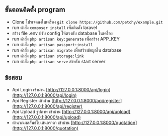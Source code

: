 ## ขั้นตอนติดตั้ง program

- Clone โปรเจคลงในเครื่อง ```git clone https://github.com/petchy/example.git```
- run คำสั่ง ```composer install``` เพื่อติดตั้ง laravel
- สร้าง file .env ปรับ config ให้ตรงกับ database ในเครื่อง
- run คำสั่ง ```php artisan key:generate``` เพื่อสร้าง APP_KEY
- run คำสั่ง ```php artisan passport:install```
- run คำสั่ง ```php artisan migrate``` เพื่อสร้างข้อมูลใน database
- run คำสั่ง ```php artisan storage:link```
- run คำสั่ง ```php artisan serve``` สำหรับ start server

## ข้อสอบ
- Api Login เข้าผ่าน [http://127.0.0.1:8000/api/login](http://127.0.0.1:8000/api/login)
- Api Register เข้าผ่าน [http://127.0.0.1:8000/api/register](http://127.0.0.1:8000/api/register)
- Api Upload รูปภาพ เข้าผ่าน [http://127.0.0.1:8000/api/upload](http://127.0.0.1:8000/api/upload)
- คำนวณผลลัพธ์ใบเสนอราคา เข้าผ่าน [http://127.0.0.1:8000/quotation](http://127.0.0.1:8000/quotation)